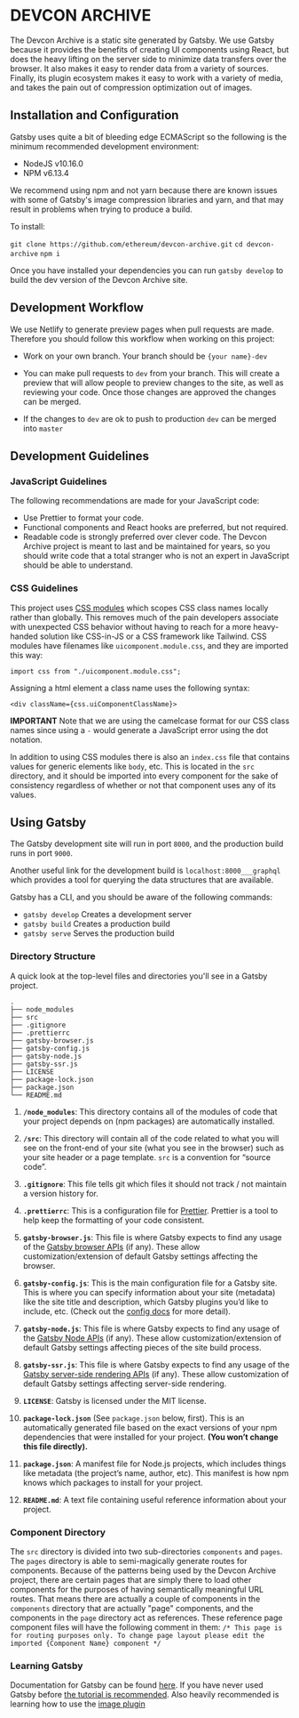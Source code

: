 # DEVCON ARCHIVE

The Devcon Archive is a static site generated by Gatsby. We use Gatsby because it provides the benefits of creating UI components using React, but does the heavy lifting on the server side to minimize data transfers over the browser. It also makes it easy to render data from a variety of sources. Finally, its plugin ecosystem makes it easy to work with a variety of media, and takes the pain out of compression optimization out of images.

## Installation and Configuration

Gatsby uses quite a bit of bleeding edge ECMAScript so the following is the minimum recommended development environment:

- NodeJS v10.16.0
- NPM v6.13.4

We recommend using npm and not yarn because there are known issues with some of Gatsby's image compression libraries and yarn, and that may result in problems when trying to produce a build.

To install:

`git clone https://github.com/ethereum/devcon-archive.git`
`cd devcon-archive`
`npm i`

Once you have installed your dependencies you can run `gatsby develop` to build the dev version of the Devcon Archive site.

## Development Workflow

We use Netlify to generate preview pages when pull requests are made. Therefore you should follow this workflow when working on this project:

- Work on your own branch. Your branch should be `{your name}-dev`

- You can make pull requests to `dev` from your branch. This will create a preview that will allow people to preview changes to the site, as well as reviewing your code. Once those changes are approved the changes can be merged.

- If the changes to `dev` are ok to push to production `dev` can be merged into `master`

## Development Guidelines

### JavaScript Guidelines

The following recommendations are made for your JavaScript code:

- Use Prettier to format your code.
- Functional components and React hooks are preferred, but not required.
- Readable code is strongly preferred over clever code. The Devcon Archive project is meant to last and be maintained for years, so you should write code that a total stranger who is not an expert in JavaScript should be able to understand.

### CSS Guidelines

This project uses [CSS modules](https://github.com/css-modules/css-modules) which scopes CSS class names locally rather than globally. This removes much of the pain developers associate with unexpected CSS behavior without having to reach for a more heavy-handed solution like CSS-in-JS or a CSS framework like Tailwind. CSS modules have filenames like `uicomponent.module.css`, and they are imported this way:

`import css from "./uicomponent.module.css";`

Assigning a html element a class name uses the following syntax:

`<div className={css.uiComponentClassName}>`

**IMPORTANT** Note that we are using the camelcase format for our CSS class names since using a `-` would generate a JavaScript error using the dot notation.

In addition to using CSS modules there is also an `index.css` file that contains values for generic elements like `body`, etc. This is located in the `src` directory, and it should be imported into every component for the sake of consistency regardless of whether or not that component uses any of its values.

## Using Gatsby

The Gatsby development site will run in port `8000`, and the production build runs in port `9000`.

Another useful link for the development build is `localhost:8000___graphql` which provides a tool for querying the data structures that are available.

Gatsby has a CLI, and you should be aware of the following commands:

- `gatsby develop` Creates a development server
- `gatsby build` Creates a production build
- `gatsby serve` Serves the production build

### Directory Structure

A quick look at the top-level files and directories you'll see in a Gatsby project.

    .
    ├── node_modules
    ├── src
    ├── .gitignore
    ├── .prettierrc
    ├── gatsby-browser.js
    ├── gatsby-config.js
    ├── gatsby-node.js
    ├── gatsby-ssr.js
    ├── LICENSE
    ├── package-lock.json
    ├── package.json
    └── README.md

1.  **`/node_modules`**: This directory contains all of the modules of code that your project depends on (npm packages) are automatically installed.

2.  **`/src`**: This directory will contain all of the code related to what you will see on the front-end of your site (what you see in the browser) such as your site header or a page template. `src` is a convention for “source code”.

3.  **`.gitignore`**: This file tells git which files it should not track / not maintain a version history for.

4.  **`.prettierrc`**: This is a configuration file for [Prettier](https://prettier.io/). Prettier is a tool to help keep the formatting of your code consistent.

5.  **`gatsby-browser.js`**: This file is where Gatsby expects to find any usage of the [Gatsby browser APIs](https://www.gatsbyjs.org/docs/browser-apis/) (if any). These allow customization/extension of default Gatsby settings affecting the browser.

6.  **`gatsby-config.js`**: This is the main configuration file for a Gatsby site. This is where you can specify information about your site (metadata) like the site title and description, which Gatsby plugins you’d like to include, etc. (Check out the [config docs](https://www.gatsbyjs.org/docs/gatsby-config/) for more detail).

7.  **`gatsby-node.js`**: This file is where Gatsby expects to find any usage of the [Gatsby Node APIs](https://www.gatsbyjs.org/docs/node-apis/) (if any). These allow customization/extension of default Gatsby settings affecting pieces of the site build process.

8.  **`gatsby-ssr.js`**: This file is where Gatsby expects to find any usage of the [Gatsby server-side rendering APIs](https://www.gatsbyjs.org/docs/ssr-apis/) (if any). These allow customization of default Gatsby settings affecting server-side rendering.

9.  **`LICENSE`**: Gatsby is licensed under the MIT license.

10. **`package-lock.json`** (See `package.json` below, first). This is an automatically generated file based on the exact versions of your npm dependencies that were installed for your project. **(You won’t change this file directly).**

11. **`package.json`**: A manifest file for Node.js projects, which includes things like metadata (the project’s name, author, etc). This manifest is how npm knows which packages to install for your project.

12. **`README.md`**: A text file containing useful reference information about your project.

### Component Directory

The `src` directory is divided into two sub-directories `components` and `pages`. The `pages` directory is able to semi-magically generate routes for components. Because of the patterns being used by the Devcon Archive project, there are certain pages that are simply there to load other components for the purposes of having semantically meaningful URL routes. That means there are actually a couple of components in the `components` directory that are actually "page" components, and the components in the `page` directory act as references. These reference page component files will have the following comment in them: `/* This page is for routing purposes only. To change page layout please edit the imported {Component Name} component */`

### Learning Gatsby

Documentation for Gatsby can be found [here](https://www.gatsbyjs.org/docs/). If you have never used Gatsby before [the tutorial is recommended](https://www.gatsbyjs.org/tutorial/). Also heavily recommended is learning how to use the [image plugin](https://www.gatsbyjs.org/tutorial/gatsby-image-tutorial/)
